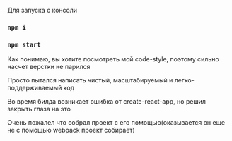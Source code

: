Для запуска с консоли

### `npm i`
### `npm start`

Как понимаю, вы хотите посмотреть мой code-style, поэтому сильно насчет верстки не парился

Просто пытался написать чистый, масштабируемый и легко-поддерживаемый код

Во время билда возникает ошибка от create-react-app, но решил закрыть глаза на это

Очень пожалел что собрал проект с его помощью(оказывается он еще не с помощью webpack проект собирает)